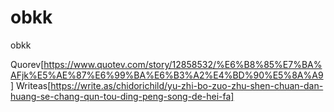 # obkk
obkk

Quorev[https://www.quotev.com/story/12858532/%E6%B8%85%E7%BA%AFjk%E5%AE%87%E6%99%BA%E6%B3%A2%E4%BD%90%E5%8A%A9]
Writeas[https://write.as/chidorichild/yu-zhi-bo-zuo-zhu-shen-chuan-dan-huang-se-chang-qun-tou-ding-peng-song-de-hei-fa]
